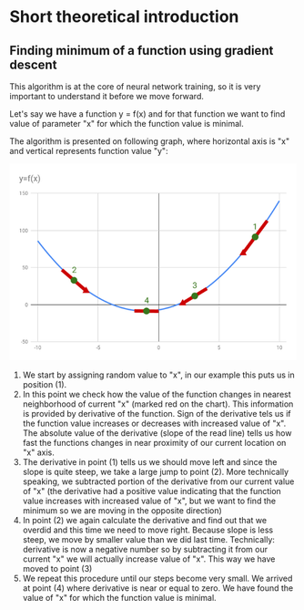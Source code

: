 # Short theoretical introduction

## Finding minimum of a function using gradient descent

This algorithm is at the core of neural network training, so it is very important to understand it before
we move forward.

Let's say we have a function y = f(x) and for
that function we want to find value of parameter "x" for which the function value is minimal.

The algorithm is presented on following graph, where horizontal axis is "x" and vertical represents function value "y":

![alt text](finding_minimum.png "gradient descent")

1. We start by assigning random value to "x", in our example this puts us in position (1).
2. In this point we check how the value of the function changes in nearest neighborhood of current "x" (marked red on the
chart). This information is provided by derivative of the function. Sign of the derivative tels us if the function value 
increases or decreases with increased value of "x". The absolute value of the derivative (slope of the read line) tells us
how fast the functions changes in near proximity of our current location on "x" axis.
3. The derivative in point (1) tells us we should move left and since the slope is quite steep, we take a large jump to point (2).
More technically speaking, we subtracted portion of the derivative from our current value of "x" (the derivative had a
positive value indicating that the function value increases with increased value of "x", but we want to find the minimum
so we are moving in the opposite direction)
4. In point (2) we again calculate the derivative and find out that we overdid and this time we need to move right.
Because slope is less steep, we move by smaller value than we did last time. Technically: derivative is now a negative
number so by subtracting it from our current "x" we will actually increase value of "x". This way we have moved to point
(3)
5. We repeat this procedure until our steps become very small. We arrived at point (4) where derivative is near or 
equal to zero. We have found the value of "x" for which the function value is minimal.
